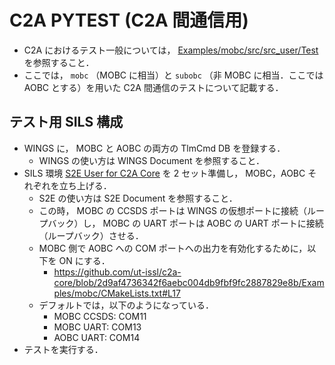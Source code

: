 # C2A PYTEST (C2A 間通信用)
- C2A におけるテスト一般については， [Examples/mobc/src/src_user/Test](../../../../mobc/src/src_user/Test) を参照すること．
- ここでは， `mobc` （MOBC に相当）と `subobc` （非 MOBC に相当．ここでは AOBC とする）を用いた C2A 間通信のテストについて記載する．

## テスト用 SILS 構成
- WINGS に， MOBC と AOBC の両方の TlmCmd DB を登録する．
    - WINGS の使い方は WINGS Document を参照すること．
- SILS 環境 [S2E User for C2A Core](https://github.com/ut-issl/s2e-user-for-c2a-core) を 2 セット準備し， MOBC，AOBC それぞれを立ち上げる．
    - S2E の使い方は S2E Document を参照すること．
    - この時， MOBC の CCSDS ポートは WINGS の仮想ポートに接続（ループバック）し， MOBC の UART ポートは AOBC の UART ポートに接続（ループバック）させる．
    - MOBC 側で AOBC への COM ポートへの出力を有効化するために，以下を ON にする．
        - https://github.com/ut-issl/c2a-core/blob/2d9af4736342f6aebc004db9fbf9fc2887829e8b/Examples/mobc/CMakeLists.txt#L17
    - デフォルトでは，以下のようになっている．
        - MOBC CCSDS: COM11
        - MOBC UART: COM13
        - AOBC UART: COM14
- テストを実行する．
